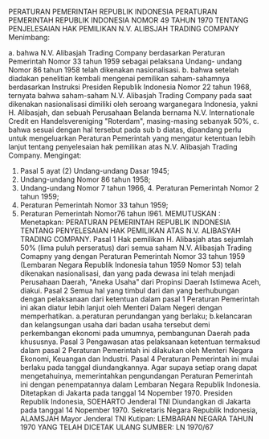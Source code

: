  PERATURAN PEMERINTAH REPUBLIK INDONESIA PERATURAN PEMERINTAH REPUBLIK INDONESIA NOMOR 49 TAHUN 1970 TENTANG PENJELESAIAN HAK PEMILIKAN N.V. ALIBSJAH TRADING COMPANY
Menimbang:

a. bahwa N.V. Alibasjah Trading Company berdasarkan Peraturan Pemerintah Nomor 33 tahun 1959 sebagai pelaksana Undang- undang Nomor 86 tahun 1958 telah dikenakan nasionalisasi.
b. bahwa setelah diadakan penelitian kembali mengenai pemilikan saham-sahamnya berdasarkan Instruksi Presiden Republik Indonesia Nomor 22 tahun 1968, ternyata bahwa saham-saham N.V. Alibasjah Trading Company pada saat dikenakan nasionalisasi dimiliki oleh seroang warganegara Indonesia, yakni H. Alibasjah, dan sebuah Perusahaan Belanda bernama N.V. Internationale Credit en Handelsvereniging "Roterdam", masing-masing sebanyak 50%, c. bahwa sesuai dengan hal tersebut pada sub b diatas, dipandang perlu untuk mengeluarkan Peraturan Pemerintah yang mengatur ketentuan lebih lanjut tentang penyelesaian hak pemilikan atas N.V. Alibasjah Trading Company.
Mengingat:

1. Pasal 5 ayat (2) Undang-undang Dasar 1945;
2. Undang-undang Nomor 86 tahun 1958;
3. Undang-undang Nomor 7 tahun 1966, 4. Peraturan Pemerintah Nomor 2 tahun 1959;
5. Peraturan Pemerintah Nomor 33 tahun 1959;
6. Peraturan Pemerintah Nomor76 tahun l961.
MEMUTUSKAN :
 Menetapkan: PERATURAN PEMERINTAH REPUBLIK INDONESIA TENTANG PENYELESAIAN HAK PEMILIKAN ATAS N.V. ALIBASYAH TRADING COMPANY. Pasal 1 Hak pemilikan H. Alibasjah atas sejumlah 50% (lima puluh perseratus) dari semua saham N.V. Alibasjah Trading Comapny yang dengan Peraturan Pemerintah Nomor 33 tahun 1959 (Lembaran Negara Republik Indonesia tahun 1959 Nomor 53) telah dikenakan nasionalisasi, dan yang pada dewasa ini telah menjadi Perusahaan Daerah, "Aneka Usaha" dari Propinsi Daerah Istimewa Aceh, diakui. Pasal 2 Semua hal yang timbul dari dan yang berhubungan dengan pelaksanaan dari ketentuan dalam pasal 1 Peraturan Pemerintah ini akan diatur lebih lanjut oleh Menteri Dalam Negeri dengan memperhatikan. a.peraturan perundangan yang berlaku;
b.kelancaran dan kelangsungan usaha dari badan usaha tersebut demi perkembangan ekonomi pada umumnya, pembangunan Daerah pada khususnya.
Pasal 3
Pengawasan atas pelaksanaan ketentuan termaksud dalam pasal 2 Peraturan Pemerintah ini dilakukan oleh Menteri Negara Ekonomi, Keuangan dan lndustri. Pasal 4 Peraturan Pemerintah ini mulai berlaku pada tanggal diundangkannya. Agar supaya setiap orang dapat mengetahuinya, memerintahkan pengundangan Peraturan Pemerintah ini dengan penempatannya dalam Lembaran Negara Republik Indonesia. Ditetapkan di Jakarta pada tanggal 14 Nopember 1970. Presiden Republik Indonesia, SOEHARTO Jenderal TNI Diundangkan di Jakarta pada tanggal 14 Nopember 1970. Sekretaris Negara Republik Indonesia, ALAMSJAH Mayor Jenderal TNI Kutipan: LEMBARAN NEGARA TAHUN 1970 YANG TELAH DICETAK ULANG SUMBER: LN 1970/67